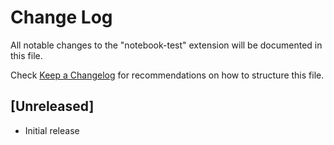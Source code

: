 # Change Log

All notable changes to the "notebook-test" extension will be documented in this file.

Check [Keep a Changelog](http://keepachangelog.com/) for recommendations on how to structure this file.

## [Unreleased]

- Initial release